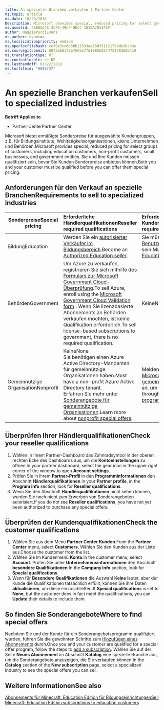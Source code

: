```yaml
---
title: An spezielle Branchen verkaufen | Partner Center
ms.topic: article
ms.date: 10/29/2018
Description: Microsoft provides special, reduced pricing for select groups of customers, including education customers, non-profit customers, and government users.
ms.assetid: 4E085C48-3CF5-49CF-9DCC-3D18A7051F1F
author: MaggiePucciEvans
ms.author: evansma
ms.localizationpriority: medium
ms.openlocfilehash: cef6e3cc6b5bb25593ae150351121793de26cb3e
ms.sourcegitcommit: 80f3eb81f2e7605e77d19856827472f7830db419
ms.translationtype: MT
ms.contentlocale: de-DE
ms.lasthandoff: 02/22/2019
ms.locfileid: "9098737"
---
```

# <a name="sell-to-specialized-industries"></a><span data-ttu-id="e4d64-102">An spezielle Branchen verkaufen</span><span class="sxs-lookup"><span data-stu-id="e4d64-102">Sell to specialized industries</span></span>

**<span data-ttu-id="e4d64-103">Betriff:</span><span class="sxs-lookup"><span data-stu-id="e4d64-103">Applies to</span></span>**

-  <span data-ttu-id="e4d64-104">Partner Center</span><span class="sxs-lookup"><span data-stu-id="e4d64-104">Partner Center</span></span>

<span data-ttu-id="e4d64-105">Microsoft bietet ermäßigte Sonderpreise für ausgewählte Kundengruppen, z.B. für Bildungsinstitute, Wohltätigkeitsorganisationen, kleine Unternehmen und Behörden.</span><span class="sxs-lookup"><span data-stu-id="e4d64-105">Microsoft provides special, reduced pricing for select groups of customers, including education customers, non-profit customers, small businesses, and government entities.</span></span> <span data-ttu-id="e4d64-106">Sie und Ihre Kunden müssen qualifiziert sein, bevor Sie Kunden Sonderpreise anbieten können.</span><span class="sxs-lookup"><span data-stu-id="e4d64-106">Both you and your customer must be qualified before you can offer them special pricing.</span></span> 

## <a name="requirements-to-sell-to-specialized-industries"></a><span data-ttu-id="e4d64-107">Anforderungen für den Verkauf an spezielle Branchen</span><span class="sxs-lookup"><span data-stu-id="e4d64-107">Requirements to sell to specialized industries</span></span>

|**<span data-ttu-id="e4d64-108">Sonderpreise</span><span class="sxs-lookup"><span data-stu-id="e4d64-108">Special pricing</span></span>**   |**<span data-ttu-id="e4d64-109">Erforderliche Händlerqualifikationen</span><span class="sxs-lookup"><span data-stu-id="e4d64-109">Reseller required qualifications</span></span>**   |**<span data-ttu-id="e4d64-110">Erforderliche Kundenqualifikationen</span><span class="sxs-lookup"><span data-stu-id="e4d64-110">Customer required qualifications</span></span>**   |
|----------------------------|:---------------------------------|:------------------------------------------|
|<span data-ttu-id="e4d64-111">Bildung</span><span class="sxs-lookup"><span data-stu-id="e4d64-111">Education</span></span>   |<span data-ttu-id="e4d64-112">Werden Sie ein [autorisierter Verkäufer im Bildungsbereich](https://www.mepn.com).</span><span class="sxs-lookup"><span data-stu-id="e4d64-112">Become an [Authorized Education seller](https://www.mepn.com).</span></span>   | <span data-ttu-id="e4d64-113">Sie müssen ein [qualifizierter Benutzer von Bildungsangeboten](https://www.microsoftvolumelicensing.com/DocumentSearch.aspx?Mode=3&DocumentTypeId=7) sein.</span><span class="sxs-lookup"><span data-stu-id="e4d64-113">Must be a [Qualified Education User](https://www.microsoftvolumelicensing.com/DocumentSearch.aspx?Mode=3&DocumentTypeId=7).</span></span>   |
|<span data-ttu-id="e4d64-114">Behörden</span><span class="sxs-lookup"><span data-stu-id="e4d64-114">Government</span></span>   |<span data-ttu-id="e4d64-115">Um Azure zu verkaufen, registrieren Sie sich mithilfe des [Formulars zur Microsoft Government Cloud-Überprüfung](https://azuregov.microsoft.com/csp).</span><span class="sxs-lookup"><span data-stu-id="e4d64-115">To sell Azure, enroll using the [Microsoft Government Cloud Validation form](https://azuregov.microsoft.com/csp) .</span></span> <span data-ttu-id="e4d64-116">Wenn Sie lizenzbasierte Abonnements an Behörden verkaufen möchten, ist keine Qualifikation erforderlich.</span><span class="sxs-lookup"><span data-stu-id="e4d64-116">To sell license-based subscriptions to government, there is no required qualification.</span></span>|   <span data-ttu-id="e4d64-117">Keine</span><span class="sxs-lookup"><span data-stu-id="e4d64-117">None</span></span>|
|<span data-ttu-id="e4d64-118">Gemeinnützige Organisation</span><span class="sxs-lookup"><span data-stu-id="e4d64-118">Nonprofit</span></span>  |<span data-ttu-id="e4d64-119">Keine</span><span class="sxs-lookup"><span data-stu-id="e4d64-119">None</span></span><br><span data-ttu-id="e4d64-120">Sie benötigen einen Azure Active Directory-Mandanten für gemeinnützige Organisationen haben.</span><span class="sxs-lookup"><span data-stu-id="e4d64-120">Must have a non-profit Azure Active Directory tenant.</span></span><br><span data-ttu-id="e4d64-121">Erfahren Sie mehr unter [Sonderangebote für gemeinnützige Organisationen](https://assetsprod.microsoft.com/mpn/en-us/nonprofit-skus-in-csp-faq.pdf).</span><span class="sxs-lookup"><span data-stu-id="e4d64-121">Learn more about [nonprofit special offers](https://assetsprod.microsoft.com/mpn/en-us/nonprofit-skus-in-csp-faq.pdf).</span></span>   |<span data-ttu-id="e4d64-122">Melden Sie sich über das [Microsoft-Programm für gemeinnützige Organisationen](https://nonprofit.microsoft.com/#/register) an, um berechtigt zu sein.</span><span class="sxs-lookup"><span data-stu-id="e4d64-122">Sign up through the [Microsoft nonprofit program](https://nonprofit.microsoft.com/#/register) to be eligible.</span></span>   |


## <a name="check-your-reseller-qualifications"></a><span data-ttu-id="e4d64-123">Überprüfen Ihrer Händlerqualifikationen</span><span class="sxs-lookup"><span data-stu-id="e4d64-123">Check your reseller qualifications</span></span>

1.  <span data-ttu-id="e4d64-124">Wählen in Ihrem Partner-Dashboard das Zahnradsymbol in der oberen rechten Ecke des Dashboards aus, um die **Kontoeinstellungen** zu öffnen.</span><span class="sxs-lookup"><span data-stu-id="e4d64-124">In your partner dasbhoard, select the gear icon in the upper right corner of the window to open **Account settings**.</span></span>
2.  <span data-ttu-id="e4d64-125">Prüfen Sie in Ihrem **Partner-Profil** in den **Programminformationen** den Abschnitt **Händlerqualifikationen**.</span><span class="sxs-lookup"><span data-stu-id="e4d64-125">In your **Partner profile**, in the **Program info** section, look for **Reseller qualifications**.</span></span>
3.  <span data-ttu-id="e4d64-126">Wenn Sie den Abschnitt **Händlerqualifikationen** nicht sehen können, wurden Sie noch nicht zum Erwerben von Sonderangeboten autorisiert.</span><span class="sxs-lookup"><span data-stu-id="e4d64-126">If you do not see **Reseller qualifications**, you have not yet been authorized to purchase any special offers.</span></span>

## <a name="check-the-customer-qualifications"></a><span data-ttu-id="e4d64-127">Überprüfen der Kundenqualifikationen</span><span class="sxs-lookup"><span data-stu-id="e4d64-127">Check the customer qualifications</span></span>

1.  <span data-ttu-id="e4d64-128">Wählen Sie aus dem Menü **Partner Center** **Kunden**.</span><span class="sxs-lookup"><span data-stu-id="e4d64-128">From the **Partner Center** menu, select **Customers**.</span></span> <span data-ttu-id="e4d64-129">Wählen Sie den Kunden aus der Liste aus.</span><span class="sxs-lookup"><span data-stu-id="e4d64-129">Choose the customer from the list.</span></span>
2.  <span data-ttu-id="e4d64-130">Wählen Sie im Kundenmenü **Konto**.</span><span class="sxs-lookup"><span data-stu-id="e4d64-130">In the customer menu, select **Account**.</span></span> <span data-ttu-id="e4d64-131">Prüfen Sie unter **Unternehmensinformationen** den Abschnitt **besondere Qualifikationen**.</span><span class="sxs-lookup"><span data-stu-id="e4d64-131">In the **Company info** section, look for **Special qualifications**.</span></span>
3.  <span data-ttu-id="e4d64-132">Wenn für **Besondere Qualifikationen** die Auswahl **Keine** lautet, aber der Kunde die Qualifikationen tatsächlich erfüllt, können Sie ihre Daten **aktualisieren**, um diese einzuschließen.</span><span class="sxs-lookup"><span data-stu-id="e4d64-132">If **Special qualifications** is set to **None**, but the customer does in fact meet the qualifications, you can **Update** their details to include them.</span></span>

## <a name="where-to-find-special-offers"></a><span data-ttu-id="e4d64-133">So finden Sie Sonderangebote</span><span class="sxs-lookup"><span data-stu-id="e4d64-133">Where to find special offers</span></span>

<span data-ttu-id="e4d64-134">Nachdem Sie und der Kunde für ein Sonderangebotsprogramm qualifiziert wurden, führen Sie die gewohnten Schritte zum [Hinzufügen eines Abonnements](create-a-new-subscription.md) durch.</span><span class="sxs-lookup"><span data-stu-id="e4d64-134">Once you and your customer are qualified for a special offer program, follow the steps to [add a subscription](create-a-new-subscription.md).</span></span> <span data-ttu-id="e4d64-135">Wählen Sie auf der Seite **Neues Abonnement** im Abschnitt **Katalog** eine spezielle Branche aus, um die Sonderangebote anzuzeigen, die Sie verkaufen können.</span><span class="sxs-lookup"><span data-stu-id="e4d64-135">In the **Catalog** section of the **New subscription** page, select a specialized industry to see the special offers you can sell.</span></span>

## <a name="see-also"></a><span data-ttu-id="e4d64-136">Weitere Informationen</span><span class="sxs-lookup"><span data-stu-id="e4d64-136">See also</span></span>

[<span data-ttu-id="e4d64-137">Abonnements für Minecraft: Education Edition für Bildungseinrichtungen</span><span class="sxs-lookup"><span data-stu-id="e4d64-137">Sell Minecraft: Education Edition subscriptions to education customers</span></span>](minecraft-subscriptions.md)


 

 

 



